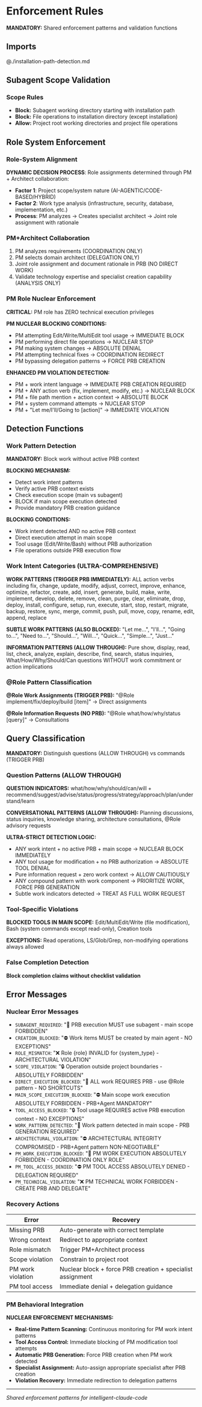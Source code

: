 # Enforcement Rules

**MANDATORY:** Shared enforcement patterns and validation functions

## Imports

@./installation-path-detection.md

## Subagent Scope Validation

### Scope Rules
- **Block:** Subagent working directory starting with installation path
- **Block:** File operations to installation directory (except installation)
- **Allow:** Project root working directories and project file operations

## Role System Enforcement

### Role-System Alignment
**DYNAMIC DECISION PROCESS**: Role assignments determined through PM + Architect collaboration:
- **Factor 1**: Project scope/system nature (AI-AGENTIC/CODE-BASED/HYBRID)
- **Factor 2**: Work type analysis (infrastructure, security, database, implementation, etc.)
- **Process**: PM analyzes → Creates specialist architect → Joint role assignment with rationale

### PM+Architect Collaboration
1. PM analyzes requirements (COORDINATION ONLY)
2. PM selects domain architect (DELEGATION ONLY)
3. Joint role assignment and document rationale in PRB (NO DIRECT WORK)
4. Validate technology expertise and specialist creation capability (ANALYSIS ONLY)

### PM Role Nuclear Enforcement
**CRITICAL:** PM role has ZERO technical execution privileges

**PM NUCLEAR BLOCKING CONDITIONS:**
- PM attempting Edit/Write/MultiEdit tool usage → IMMEDIATE BLOCK
- PM performing direct file operations → NUCLEAR STOP
- PM making system changes → ABSOLUTE DENIAL
- PM attempting technical fixes → COORDINATION REDIRECT
- PM bypassing delegation patterns → FORCE PRB CREATION

**ENHANCED PM VIOLATION DETECTION:**
- PM + work intent language → IMMEDIATE PRB CREATION REQUIRED
- PM + ANY action verb (fix, implement, modify, etc.) → NUCLEAR BLOCK
- PM + file path mention + action context → ABSOLUTE BLOCK
- PM + system command attempts → NUCLEAR STOP
- PM + "Let me/I'll/Going to [action]" → IMMEDIATE VIOLATION

## Detection Functions

### Work Pattern Detection
**MANDATORY:** Block work without active PRB context

**BLOCKING MECHANISM:**
- Detect work intent patterns
- Verify active PRB context exists
- Check execution scope (main vs subagent)
- BLOCK if main scope execution detected
- Provide mandatory PRB creation guidance

**BLOCKING CONDITIONS:**
- Work intent detected AND no active PRB context
- Direct execution attempt in main scope
- Tool usage (Edit/Write/Bash) without PRB authorization
- File operations outside PRB execution flow

### Work Intent Categories (ULTRA-COMPREHENSIVE)
**WORK PATTERNS (TRIGGER PRB IMMEDIATELY):** ALL action verbs including fix, change, update, modify, adjust, correct, improve, enhance, optimize, refactor, create, add, insert, generate, build, make, write, implement, develop, delete, remove, clean, purge, clear, eliminate, drop, deploy, install, configure, setup, run, execute, start, stop, restart, migrate, backup, restore, sync, merge, commit, push, pull, move, copy, rename, edit, append, replace

**SUBTLE WORK PATTERNS (ALSO BLOCKED):** "Let me...", "I'll...", "Going to...", "Need to...", "Should...", "Will...", "Quick...", "Simple...", "Just..."

**INFORMATION PATTERNS (ALLOW THROUGH):** Pure show, display, read, list, check, analyze, explain, describe, find, search, status inquiries, What/How/Why/Should/Can questions WITHOUT work commitment or action implications

### @Role Pattern Classification
**@Role Work Assignments (TRIGGER PRB):** "@Role implement/fix/deploy/build [item]" → Direct assignments

**@Role Information Requests (NO PRB):** "@Role what/how/why/status [query]" → Consultations

## Query Classification

**MANDATORY:** Distinguish questions (ALLOW THROUGH) vs commands (TRIGGER PRB)

### Question Patterns (ALLOW THROUGH)
**QUESTION INDICATORS:** what/how/why/should/can/will + recommend/suggest/advise/status/progress/strategy/approach/plan/understand/learn

**CONVERSATIONAL PATTERNS (ALLOW THROUGH):** Planning discussions, status inquiries, knowledge sharing, architecture consultations, @Role advisory requests

**ULTRA-STRICT DETECTION LOGIC:** 
- ANY work intent + no active PRB + main scope → NUCLEAR BLOCK IMMEDIATELY
- ANY tool usage for modification + no PRB authorization → ABSOLUTE TOOL DENIAL
- Pure information request + zero work context → ALLOW CAUTIOUSLY
- ANY compound pattern with work component → PRIORITIZE WORK, FORCE PRB GENERATION
- Subtle work indicators detected → TREAT AS FULL WORK REQUEST

### Tool-Specific Violations
**BLOCKED TOOLS IN MAIN SCOPE:** Edit/MultiEdit/Write (file modification), Bash (system commands except read-only), Creation tools

**EXCEPTIONS:** Read operations, LS/Glob/Grep, non-modifying operations always allowed

### False Completion Detection
**Block completion claims without checklist validation**

## Error Messages

### Nuclear Error Messages
- `SUBAGENT_REQUIRED`: "🚫 PRB execution MUST use subagent - main scope FORBIDDEN"
- `CREATION_BLOCKED`: "⛔ Work items MUST be created by main agent - NO EXCEPTIONS"
- `ROLE_MISMATCH`: "❌ Role {role} INVALID for {system_type} - ARCHITECTURAL VIOLATION"
- `SCOPE_VIOLATION`: "🔒 Operation outside project boundaries - ABSOLUTELY FORBIDDEN"
- `DIRECT_EXECUTION_BLOCKED`: "🚫 ALL work REQUIRES PRB - use @Role pattern - NO SHORTCUTS"
- `MAIN_SCOPE_EXECUTION_BLOCKED`: "⛔ Main scope work execution ABSOLUTELY FORBIDDEN - PRB+Agent MANDATORY"
- `TOOL_ACCESS_BLOCKED`: "🔒 Tool usage REQUIRES active PRB execution context - NO EXCEPTIONS"
- `WORK_PATTERN_DETECTED`: "🚫 Work pattern detected in main scope - PRB GENERATION REQUIRED"
- `ARCHITECTURAL_VIOLATION`: "⛔ ARCHITECTURAL INTEGRITY COMPROMISED - PRB+Agent pattern NON-NEGOTIABLE"
- `PM_WORK_EXECUTION_BLOCKED`: "🚫 PM WORK EXECUTION ABSOLUTELY FORBIDDEN - COORDINATION ONLY ROLE"
- `PM_TOOL_ACCESS_DENIED`: "⛔ PM TOOL ACCESS ABSOLUTELY DENIED - DELEGATION REQUIRED"
- `PM_TECHNICAL_VIOLATION`: "❌ PM TECHNICAL WORK FORBIDDEN - CREATE PRB AND DELEGATE"

### Recovery Actions
| Error | Recovery |
|-------|----------|
| Missing PRB | Auto-generate with correct template |
| Wrong context | Redirect to appropriate context |
| Role mismatch | Trigger PM+Architect process |
| Scope violation | Constrain to project root |
| PM work violation | Nuclear block + force PRB creation + specialist assignment |
| PM tool access | Immediate denial + delegation guidance |

### PM Behavioral Integration
**NUCLEAR ENFORCEMENT MECHANISMS:**
- **Real-time Pattern Scanning:** Continuous monitoring for PM work intent patterns
- **Tool Access Control:** Immediate blocking of PM modification tool attempts
- **Automatic PRB Generation:** Force PRB creation when PM work detected
- **Specialist Assignment:** Auto-assign appropriate specialist after PRB creation
- **Violation Recovery:** Immediate redirection to delegation patterns

---
*Shared enforcement patterns for intelligent-claude-code*